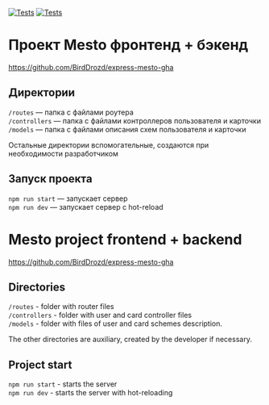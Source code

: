 [![Tests](../../actions/workflows/tests-13-sprint.yml/badge.svg)](../../actions/workflows/tests-13-sprint.yml) [![Tests](../../actions/workflows/tests-14-sprint.yml/badge.svg)](../../actions/workflows/tests-14-sprint.yml)
# Проект Mesto фронтенд + бэкенд

https://github.com/BirdDrozd/express-mesto-gha

## Директории

`/routes` — папка с файлами роутера  
`/controllers` — папка с файлами контроллеров пользователя и карточки   
`/models` — папка с файлами описания схем пользователя и карточки  
  
Остальные директории вспомогательные, создаются при необходимости разработчиком

## Запуск проекта

`npm run start` — запускает сервер   
`npm run dev` — запускает сервер с hot-reload



# Mesto project frontend + backend

https://github.com/BirdDrozd/express-mesto-gha

## Directories

`/routes` - folder with router files  
`/controllers` - folder with user and card controller files   
`/models` - folder with files of user and card schemes description.  
  
The other directories are auxiliary, created by the developer if necessary.

## Project start

`npm run start` - starts the server   
`npm run dev` - starts the server with hot-reloading 
